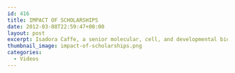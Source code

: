 ```yaml
---
id: 416
title: IMPACT OF SCHOLARSHIPS
date: 2012-03-08T22:59:47+00:00
layout: post
excerpt: Isadora Caffe, a senior molecular, cell, and developmental biology major, and others describe how scholarships make a difference.
thumbnail_image: impact-of-scholarships.png
categories:
  - Videos
---
```

